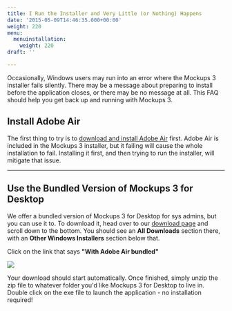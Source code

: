 ```yaml
---
title: I Run the Installer and Very Little (or Nothing) Happens
date: '2015-05-09T14:46:35.000+00:00'
weight: 220
menu:
  menuinstallation:
    weight: 220
draft: ''

---
```

Occasionally, Windows users may run into an error where the Mockups 3 installer fails silently. There may be a message about preparing to install before the application closes, or there may be no message at all. This FAQ should help you get back up and running with Mockups 3.

## Install Adobe Air

The first thing to try is to [download and install Adobe Air](https://get.adobe.com/air/) first. Adobe Air is included in the Mockups 3 installer, but it failing will cause the whole installation to fail. Installing it first, and then trying to run the installer, will mitigate that issue.

---

## Use the Bundled Version of Mockups 3 for Desktop

We offer a bundled version of Mockups 3 for Desktop for sys admins, but you can use it to. To download it, head over to our [download page](https://balsamiq.com/download) and scroll down to the bottom. You should see an **All Downloads** section there, with an **Other Windows Installers** section below that.

Click on the link that says **"With Adobe Air bundled"**

![](https://media.balsamiq.com/img/support/installation/bundled-install-download.png)

Your download should start automatically. Once finished, simply unzip the zip file to whatever folder you'd like Mockups 3 for Desktop to live in. Double click on the exe file to launch the application - no installation required!
